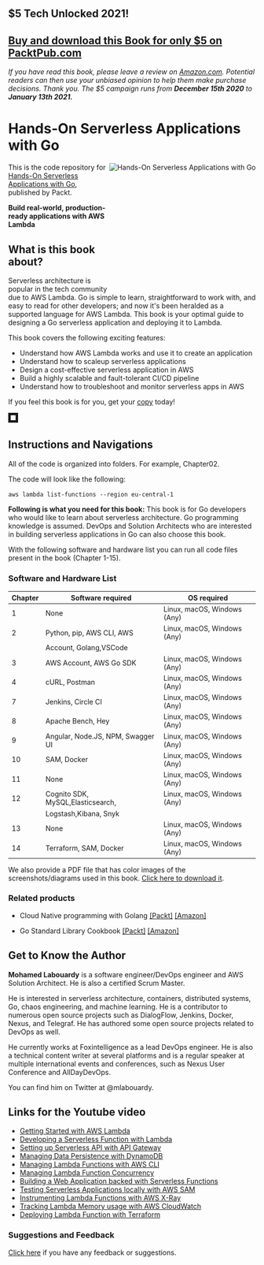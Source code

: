 ## $5 Tech Unlocked 2021!
[Buy and download this Book for only $5 on PacktPub.com](https://www.packtpub.com/product/hands-on-serverless-applications-with-go/9781789134612)
-----
*If you have read this book, please leave a review on [Amazon.com](https://www.amazon.com/gp/product/1789134617).     Potential readers can then use your unbiased opinion to help them make purchase decisions. Thank you. The $5 campaign         runs from __December 15th 2020__ to __January 13th 2021.__*

# Hands-On Serverless Applications with Go
<a href="https://www.packtpub.com/application-development/hands-serverless-applications-go?utm_source=github&utm_medium=repository&utm_campaign=9781789134612"><img src="https://dz13w8afd47il.cloudfront.net/sites/default/files/imagecache/ppv4_main_book_cover/B11644_cover_0.png" alt="
Hands-On Serverless Applications with Go" height="256px" align="right"></a>

This is the code repository for [Hands-On Serverless Applications with Go](https://www.packtpub.com/application-development/hands-serverless-applications-go?utm_source=github&utm_medium=repository&utm_campaign=9781789134612), published by Packt.

**Build real-world, production-ready applications with AWS Lambda**

## What is this book about?
Serverless architecture is popular in the tech community due to AWS Lambda. Go is simple to learn, straightforward to work with, and easy to read for other developers; and now it's been heralded as a supported language for AWS Lambda. This book is your optimal guide to designing a Go serverless application and deploying it to Lambda.

This book covers the following exciting features:
* Understand how AWS Lambda works and use it to create an application
* Understand how to scaleup serverless applications
* Design a cost-effective serverless application in AWS
* Build a highly scalable and fault-tolerant CI/CD pipeline
* Understand how to troubleshoot and monitor serverless apps in AWS

If you feel this book is for you, get your [copy](https://www.amazon.com/dp/1789134617) today!

<a href="https://www.packtpub.com/?utm_source=github&utm_medium=banner&utm_campaign=GitHubBanner"><img src="https://raw.githubusercontent.com/PacktPublishing/GitHub/master/GitHub.png" 
alt="https://www.packtpub.com/" border="5" /></a>


## Instructions and Navigations
All of the code is organized into folders. For example, Chapter02.

The code will look like the following:
```
aws lambda list-functions --region eu-central-1
```

**Following is what you need for this book:**
This book is for Go developers who would like to learn about serverless architecture. Go programming knowledge is assumed. DevOps and Solution Architects who are interested in building serverless applications in Go can also choose this book. 

With the following software and hardware list you can run all code files present in the book (Chapter 1-15).

### Software and Hardware List

| Chapter  | Software required                   | OS required                   |
| -------- | ------------------------------------| ------------------------------|
| 1        | None                                | Linux, macOS, Windows (Any)   |
| 2        | Python, pip, AWS CLI, AWS           | Linux, macOS, Windows (Any)   |
|          | Account, Golang,VSCode              |                               |
| 3        | AWS Account, AWS Go SDK             | Linux, macOS, Windows (Any)   |
| 4        | cURL, Postman                       | Linux, macOS, Windows (Any)   |
| 7        | Jenkins, Circle CI                  | Linux, macOS, Windows (Any)   |
| 8        | Apache Bench, Hey                   | Linux, macOS, Windows (Any)   |
| 9        | Angular, Node.JS, NPM, Swagger UI   | Linux, macOS, Windows (Any)   |
| 10       | SAM, Docker                         | Linux, macOS, Windows (Any)   |
| 11       | None                                | Linux, macOS, Windows (Any)   |
| 12       | Cognito SDK, MySQL,Elasticsearch,   | Linux, macOS, Windows (Any)   |
|          | Logstash,Kibana, Snyk               |                               |
| 13       | None                                | Linux, macOS, Windows (Any)   |
| 14       | Terraform, SAM, Docker              | Linux, macOS, Windows (Any)   |


We also provide a PDF file that has color images of the screenshots/diagrams used in this book. [Click here to download it](http://www.packtpub.com/sites/default/files/downloads/HandsOnServerlessApplicationswithGo_ColorImages.pdf).


### Related products <Other books you may enjoy>
* Cloud Native programming with Golang [[Packt]](https://www.packtpub.com/application-development/cloud-native-programming-golang?utm_source=github&utm_medium=repository&utm_campaign=9781787125988) [[Amazon]](https://www.amazon.com/dp/1788475275)

* Go Standard Library Cookbook [[Packt]](https://www.packtpub.com/application-development/go-standard-library-cookbook?utm_source=github&utm_medium=repository&utm_campaign=9781788475273) [[Amazon]](https://www.amazon.com/dp/178712598X)

## Get to Know the Author
**Mohamed Labouardy**
is a software engineer/DevOps engineer and AWS Solution Architect. He is also a certified Scrum Master.

He is interested in serverless architecture, containers, distributed systems, Go, chaos engineering, and machine learning. He is a contributor to numerous open source projects such as DialogFlow, Jenkins, Docker, Nexus, and Telegraf. He has authored some open source projects related to DevOps as well.

He currently works at Foxintelligence as a lead DevOps engineer. He is also a technical content writer at several platforms and is a regular speaker at multiple international events and conferences, such as Nexus User Conference and AllDayDevOps.

You can find him on Twitter at @mlabouardy.

## Links for the Youtube video

* [Getting Started with AWS Lambda](https://www.youtube.com/watch?v=v9xo4zAzqvQ&feature=youtu.be)
* [Developing a Serverless Function with Lambda](https://www.youtube.com/watch?v=ggV5g90GaAM&feature=youtu.be)
* [Setting up Serverless API with API Gateway](https://www.youtube.com/watch?v=v9xo4zAzqvQ&feature=youtu.be)
* [Managing Data Persistence with DynamoDB](https://www.youtube.com/watch?v=1Cb8Oxc1smg&feature=youtu.be)
* [Managing Lambda Functions with AWS CLI](https://www.youtube.com/watch?v=ENckwkwxa08&feature=youtu.be)
* [Managing Lambda Function Concurrency](https://www.youtube.com/watch?v=qVeTrR3L4T4&feature=youtu.be)
* [Building a Web Application backed with Serverless Functions](https://www.youtube.com/watch?v=TCWPLS02VMA&feature=youtu.be)
* [Testing Serverless Applications locally with AWS SAM](https://www.youtube.com/watch?v=rsGQNfKEL-8&feature=youtu.be)
* [Instrumenting Lambda Functions with AWS X-Ray](https://www.youtube.com/watch?v=HtHS-9Cu66I&feature=youtu.be)
* [Tracking Lambda Memory usage with AWS CloudWatch](https://www.youtube.com/watch?v=NKjRkFRlE-o&feature=youtu.be)
* [Deploying Lambda Function with Terraform](https://www.youtube.com/watch?v=4ziExgwGsgQ&feature=youtu.be)

### Suggestions and Feedback
[Click here](https://docs.google.com/forms/d/e/1FAIpQLSdy7dATC6QmEL81FIUuymZ0Wy9vH1jHkvpY57OiMeKGqib_Ow/viewform) if you have any feedback or suggestions.

